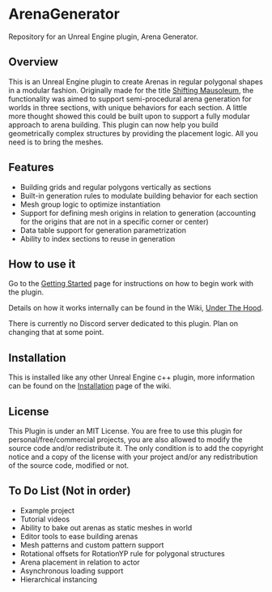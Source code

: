 # ArenaGenerator
Repository for an Unreal Engine plugin, Arena Generator.

## Overview

This is an Unreal Engine plugin to create Arenas in regular polygonal shapes in a modular fashion. 
Originally made for the title [Shifting Mausoleum](https://pootpootpoot.itch.io/shifting-mausoleum), the functionality was aimed to support semi-procedural arena generation for worlds in three sections, with unique behaviors for each section.
A little more thought showed this could be built upon to support a fully modular approach to arena building. This plugin can now help you build geometrically complex structures by providing the placement logic. All you need is to bring the meshes. 

## Features

- Building grids and regular polygons vertically as sections
- Built-in generation rules to modulate building behavior for each section
- Mesh group logic to optimize instantiation
- Support for defining mesh origins in relation to generation (accounting for the origins that are not in a specific corner or center)
- Data table support for generation parametrization
- Ability to index sections to reuse in generation

## How to use it

Go to the [Getting Started](https://github.com/GeorgesABrunet/ArenaGenerator/wiki/Getting-Started) page for instructions on how to begin work with the plugin.

Details on how it works internally can be found in the Wiki, [Under The Hood](https://github.com/GeorgesABrunet/ArenaGenerator/wiki/Under-The-Hood). 

There is currently no Discord server dedicated to this plugin. Plan on changing that at some point.

## Installation

This is installed like any other Unreal Engine c++ plugin, more information can be found on the [Installation](https://github.com/GeorgesABrunet/ArenaGenerator/wiki/Installation) page of the wiki.

## License

This Plugin is under an MIT License. You are free to use this plugin for personal/free/commercial projects, you are also allowed to modify the source code and/or redistribute it.
The only condition is to add the copyright notice and a copy of the license with your project and/or any redistribution of the source code, modified or not.

## To Do List (Not in order)

- Example project
- Tutorial videos
- Ability to bake out arenas as static meshes in world
- Editor tools to ease building arenas
- Mesh patterns and custom pattern support
- Rotational offsets for RotationYP rule for polygonal structures
- Arena placement in relation to actor
- Asynchronous loading support
- Hierarchical instancing
